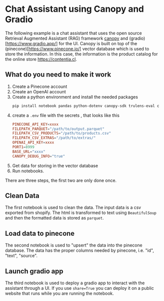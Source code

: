 # Chat Assistant using Canopy and Gradio
The following example is a chat assistant that uses the open source Retrieval Augmented Assistant (RAG) 
framework [canopy](https://github.com/pinecone-io/canopy) and (gradio)[https://www.gradio.app/] for the UI.
Canopy is built on top of the (pinecone)[https://www.pinecone.io/] vector database which is used to store the
information. In this case, the information is the product catalog for the online store https://contentia.cl.

## What do you need to make it work

1. Create a Pinecone account
2. Create an OpenAI account
3. Create a python environment and install the needed packages
   ```bash
   pip install notebook pandas python-dotenv canopy-sdk trulens-eval cohere ipywidgets pyarrow pinecone-client gradio
   ```
4. create a `.env` file with the secrets , that looks like this
   ```toml
   PINECONE_API_KEY=xxxx
   FILEPATH_PARQUET="/path/to/output.parquet"
   FILEPATH_CSV_PRODUCTS="/path/to/products.csv"
   FILEPATH_CSV_EXTRAS="/path/to/extras/"
   OPENAI_API_KEY=xxxx
   PORT1=8999
   BASE_URL="xxxx"
   CANOPY_DEBUG_INFO="true"
   ```
5. Get data for storing in the vector database
6. Run notebooks.

There are three steps, the first two are only done once.
## Clean Data
The first notebook is used to clean the data. The input data is a csv exported from shopify. The html is transformed
to text using `BeautifulSoup` and then the formatted data is stored as `parquet`.

## Load data to pinecone
The second notebook is used to "upsert" the data into the pinecone database. The data has the proper columns needed
by pinecone, i.e. "id", "text", "source".

## Launch gradio app
The third notebook is used to deploy a gradio app to interact with the assistant through a UI. If you use `share=True` you can deploy it on a public website that runs while you are running the notebook.


